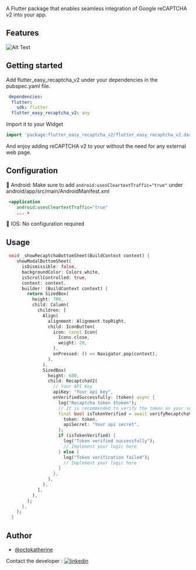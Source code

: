 <!--
This README describes the package. If you publish this package to pub.dev,
this README's contents appear on the landing page for your package.

For information about how to write a good package README, see the guide for
[writing package pages](https://dart.dev/tools/pub/writing-package-pages).

For general information about developing packages, see the Dart guide for
[creating packages](https://dart.dev/guides/libraries/create-packages)
and the Flutter guide for
[developing packages and plugins](https://flutter.dev/to/develop-packages).
-->

A Flutter package that enables seamless integration of Google reCAPTCHA v2 into your app.

## Features

![Alt Text](https://media0.giphy.com/media/v1.Y2lkPTc5MGI3NjExOHU5Y3kybnh6cGpmNHljenJveml5Y2xwbTNqaXV5cjJ0MzhvMWwyZCZlcD12MV9pbnRlcm5hbF9naWZfYnlfaWQmY3Q9Zw/sKFYnUwsjL74pDX5IF/giphy.gif)

## Getting started

Add flutter_easy_recaptcha_v2 under your dependencies in the pubspec.yaml file.

```yml
 dependencies:
  flutter:
    sdk: flutter
  flutter_easy_recaptcha_v2: any
```
Import it to your Widget 

```dart
import 'package:flutter_easy_recaptcha_v2/flutter_easy_recaptcha_v2.dart';
```
And enjoy adding reCAPTCHA v2 to your without the need for any external web page.

## Configuration

🤖 Android: Make sure to add ```android:usesCleartextTraffic="true"``` under android/app/src/main/AndroidManifest.xml

```xml
 <application
    android:usesCleartextTraffic="true"
    ... >
```
🍏 IOS: No configuration required

## Usage

```dart
 void _showRecaptchaBottomSheet(BuildContext context) {
    showModalBottomSheet(
      isDismissible: false,
      backgroundColor: Colors.white,
      isScrollControlled: true,
      context: context,
      builder: (BuildContext context) {
        return SizedBox(
          height: 700,
          child: Column(
            children: [
              Align(
                alignment: Alignment.topRight,
                child: IconButton(
                  icon: const Icon(
                    Icons.close,
                    weight: 20,
                  ),
                  onPressed: () => Navigator.pop(context),
                ),
              ),
              SizedBox(
                height: 600,
                child: RecaptchaV2(
                  // Your API Key
                  apiKey: "Your api key",
                  onVerifiedSuccessfully: (token) async {
                    log("Recaptcha token $token");
                    // It is recommended to verify the token on your server but you can also verify it here.
                    final bool isTokenVerified = await verifyRecaptchaV2Token(
                      token: token,
                      apiSecret: "Your api secret",
                    );
                    if (isTokenVerified) {
                      log("Token verified successfully");
                      // Implement your logic here
                    } else {
                      log("Token verification failed");
                      // Implement your logic here
                    }
                  },
                ),
              ),
            ],
          ),
        );
      },
    );
  }
```

## Author

- [@octokatherine](https://github.com/mohamedbenalima)

Contact the developer : [![linkedin](https://img.shields.io/badge/linkedin-0A66C2?style=for-the-badge&logo=linkedin&logoColor=white)](https://www.linkedin.com/in/mohamed-ben-halima-0967b217a/)